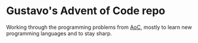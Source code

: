 # Gustavo's Advent of Code repo
Working through the programming problems from [AoC](https://adventofcode.com), mostly to learn new programming languages and to stay sharp.

